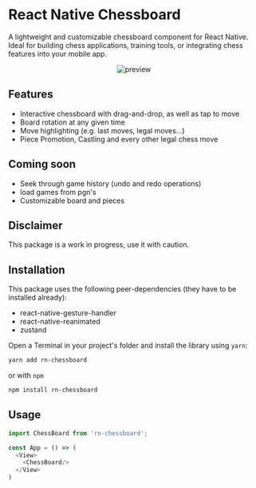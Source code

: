 # React Native Chessboard

A lightweight and customizable chessboard component for React Native. Ideal for building chess applications, training tools, or integrating chess features into your mobile app.

<div align="center">
   <img src="https://github.com/user-attachments/assets/5077a64c-6ca0-4eda-b9f4-1eec5890c3be" title="preview" alt="preview"/>
</div>

## Features

- Interactive chessboard with drag-and-drop, as well as tap to move
- Board rotation at any given time
- Move highlighting (e.g. last moves, legal moves...)
- Piece Promotion, Castling and every other legal chess move

## Coming soon

- Seek through game history (undo and redo operations)
- load games from pgn's
- Customizable board and pieces

## Disclaimer
This package is a work in progress, use it with caution.

## Installation
This package uses the following peer-dependencies (they have to be installed already):

- react-native-gesture-handler
- react-native-reanimated
- zustand

Open a Terminal in your project's folder and install the library using `yarn`:
```bash
yarn add rn-chessboard
```
or with `npm`
```bash
npm install rn-chessboard
```

## Usage
```typescript jsx
import ChessBoard from 'rn-chessboard';

const App = () => (
  <View>
    <ChessBoard/>
  </View>
)
```
